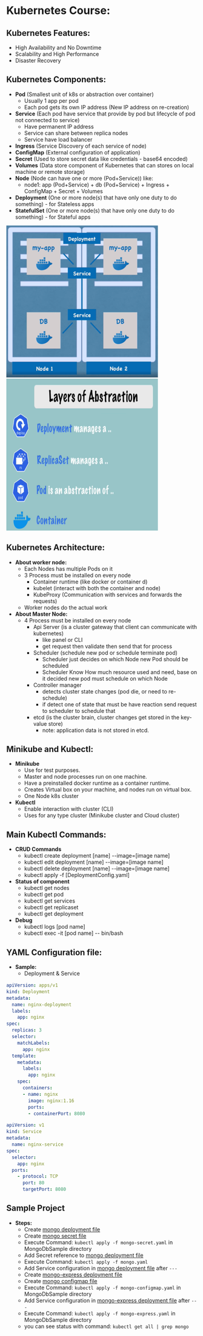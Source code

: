 # Kubernetes Course:

## Kubernetes Features:
  - High Availability and No Downtime
  - Scalability and High Performance
  - Disaster Recovery

## Kubernetes Components: 
  - **Pod** (Smallest unit of k8s or abstraction over container)
      - Usually 1 app per pod
      - Each pod gets its own IP address (New IP address on re-creation)
  - **Service** (Each pod have service that provide by pod but lifecycle of pod not connected to service)
      - Have permanent IP address
      - Service can share between replica nodes
      - Service have load balancer
  - **Ingress** (Service Discovery of each service of node)
  - **ConfigMap** (External configuration of application)
  - **Secret** (Used to store secret data like credentials - base64 encoded)
  - **Volumes** (Data store component of Kubernetes that can stores on local machine or remote storage)
  - **Node** (Node can have one or more (Pod+Service)) like: 
      - node1: 
            app (Pod+Service) + db (Pod+Service) + Ingress + ConfigMap + Secret + Volumes
  - **Deployment** (One or more node(s) that have only one duty to do something) - for Stateless apps
  - **StatefulSet** (One or more node(s) that have only one duty to do something) - for Stateful apps

  <img alt="Components.png" height="400" src="Resources/Components.png" width="400"/>
  <img alt="Layers.png" height="400" src="Resources/Layers.png" width="400"/>

## Kubernetes Architecture:
  - **About worker node:**
    - Each Nodes has multiple Pods on it
    - 3 Process must be installed on every node
      - Container runtime (like docker or container d)
      - kubelet (interact with both the container and node)
      - KubeProxy (Communication with services and forwards the requests)
    - Worker nodes do the actual work
  - **About Master Node:**
    - 4 Process must be installed on every node
      - Api Server (is a cluster gateway that client can communicate with kubernetes)
        - like panel or CLI
        - get request then validate then send that for process
      - Scheduler (schedule new pod or schedule terminate pod)
        - Scheduler just decides on which Node new Pod should be scheduled
        - Scheduler Know How much resource used and need, base on it decided new pod must schedule on which Node
      - Controller manager
        - detects cluster state changes (pod die, or need to re-schedule)
        - if detect one of state that must be have reaction send request to scheduler to schedule that
      - etcd (is the cluster brain, cluster changes get stored in the key-value store)
        - note: application data is not stored in etcd.

## Minikube and Kubectl:
  - **Minikube**
    - Use for test purposes.
    - Master and node processes run on one machine.
    - Have a preinstalled docker runtime as a container runtime.
    - Creates Virtual box on your machine, and nodes run on virtual box.
    - One Node k8s cluster
  - **Kubectl**
    - Enable interaction with cluster (CLI)
    - Uses for any type cluster (Minikube cluster and Cloud cluster)

## Main Kubectl Commands:
  - **CRUD Commands**
    - kubectl create deployment [name] --image=[image name]
    - kubectl edit deployment [name] --image=[image name]
    - kubectl delete deployment [name] --image=[image name]
    - kubectl apply -f [DeploymentConfig.yaml]
  - **Status of component**
    - kubectl get nodes
    - kubectl get pod
    - kubectl get services
    - kubectl get replicaset
    - kubectl get deployment
  - **Debug**
    - kubectl logs [pod name]
    - kubectl exec -it [pod name] -- bin/bash

## YAML Configuration file:
  - **Sample:**
    - Deployment & Service

```yaml 
apiVersion: apps/v1
kind: Deployment
metadata:
  name: nginx-deployment
  labels:
    app: nginx
spec:
  replicas: 3
  selector:
    matchLabels:
      app: nginx
  template:
    metadata:
      labels:
        app: nginx
    spec:
      containers:
      - name: nginx
        image: nginx:1.16
        ports:
        - containerPort: 8080
```
```yaml
apiVersion: v1
kind: Service
metadata:
  name: nginx-service
spec:
  selector:
    app: nginx
  ports:
    - protocol: TCP
      port: 80
      targetPort: 8080
```
## Sample Project
  - **Steps:**
    - Create [mongo deployment file](MongoDbSample/mongo.yaml)
    - Create [mongo secret file](MongoDbSample/mongo-secret.yaml)
    - Execute Command: `kubectl apply -f mongo-secret.yaml` in MongoDbSample directory
    - Add Secret reference to [mongo deployment file](MongoDbSample/mongo.yaml)
    - Execute Command: `kubectl apply -f mongo.yaml`
    - Add Service configuration in [mongo deployment file](MongoDbSample/mongo.yaml) after `---`
    - Create [mongo-express deployment file](MongoDbSample/mongo-express.yaml)
    - Create [mongo configmap file](MongoDbSample/mongo-configmap.yaml)
    - Execute Command: `kubectl apply -f mongo-configmap.yaml` in MongoDbSample directory
    - Add Service configuration in [mongo-express deployment file](MongoDbSample/mongo-express.yaml) after `---`
    - Execute Command: `kubectl apply -f mongo-express.yaml` in MongoDbSample directory
    - you can see status with command: `kubectl get all | grep mongo`
